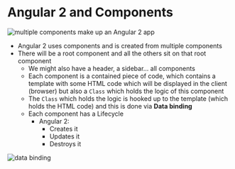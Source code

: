 # Angular 2 and Components
![multiple components make up an Angular 2 app](https://i.imgur.com/b2dtNmY.png)

* Angular 2 uses components and is created from multiple components
* There will be a root component and all the others sit on that root component
    - We might also have a header, a sidebar... all components
    - Each component is a contained piece of code, which contains a template with some HTML code which will be displayed in the client (browser) but also a `Class` which holds the logic of this component
    - The `Class` which holds the logic is hooked up to the template (which holds the HTML code) and this is done via **Data binding**
    - Each component has a Lifecycle
        + Angular 2:
            * Creates it
            * Updates it
            * Destroys it

![data binding](https://i.imgur.com/Ox7ZxKz.png)


